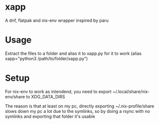 # xapp

A dnf, flatpak and nix-env wrapper inspired by paru

# Usage

Extract the files to a folder and alias it to xapp.py for it to work (alias xapp="python3 /path/to/folder/xapp.py")

# Setup

For nix-env to work as intendend, you need to export ~/.local/share/nix-env/share to XDG_DATA_DIRS

The reason is that at least on my pc, directly exporting ~/.nix-profile/share slows down my pc a lot due to the symlinks, so by doing a rsync with no symlinks and exporting that folder it's usable
